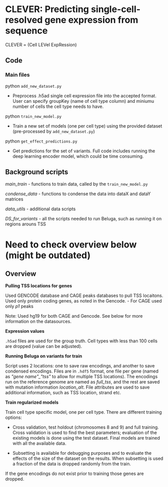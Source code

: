 # CLEVER: Predicting single-cell-resolved gene expression from sequence

CLEVER = (Cell LEVel ExpRession)

## Code

### Main files 

python `add_new_dataset.py` <params> 
  - Preprocess .h5ad single cell expression file into the accepted format. User can specify groupKey (name of cell type column) and miniumu number of cells the cell type needs to have.


python `train_new_model.py` <params>
  - Train a new set of models (one per cell type) using the provided dataset (pre-processed by `add_new_dataset.py`)


python `get_effect_predictions.py`  <params>
  - Get predictions for the set of variants. Full code includes running the deep learning encoder model, which could be time consuming. 



## Background scripts

*main_train* - functions to train data, called by the `train_new_model.py` 

*condense_data* - functions to condense the data into dataX and dataY matrices

*data_utils* - additional data scripts

*DS_for_variants* - all the scripts needed to run Beluga, such as running it on regions arouns TSS



# Need to check overview below (might be outdated)

## Overview

__Pulling TSS locations for genes__

Used GENCODE database and CAGE peaks databases to pull TSS locaitons. Used only protein coding genes, as noted in the Gencode. 
    - For CAGE used only *p1* peaks

Note: Used hg19 for both CAGE and Gencode. See below for more information on the datasources.

__Expression values__

`.h5ad` files are used for the group truth. Cell types with less than 100 cells are dropped (value can be adjusted).


__Running Beluga on variants for train__

Script uses 2 locations: one to save raw encodings, and another to save condensed encodings. Files are in `.hdf5` format, one file per gene (named as *"gene name"_"tss"* to allow for multiple TSS locations). The encodings run on the reference genome are named as *full_tss*, and the rest are saved with mutation information *location_alt*. File attributes are used to save additional information, such as TSS location, strand etc.  



__Train regularized models__

Train cell type specific model, one per cell type. There are different training options: 

- Cross validation, test holdout (chromosomes 8 and 9) and full training. Cross validation is used to find the best parameters; evaluation of the existing models is done using the test dataset. Final models are trained with all the available data. 

- Subsetting is available for debugging purposes and to evaluate the effects of the size of the dataset on the results. When subsetting is used a fraction of the data is dropped randomly from the train. 

If the gene encodings do not exist prior to training those genes are dropped. 

